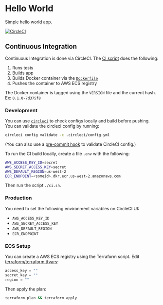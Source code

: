 # Hello World

Simple hello world app.

[![CircleCI](https://circleci.com/gh/aphexddb/helloworld.svg?style=svg)](https://circleci.com/gh/aphexddb/helloworld)

## Continuous Integration

Continuous Integration is done via CircleCI. The [CI script](.circleci/config.yml) does the following:

1. Runs tests
2. Builds app
3. Builds Docker container via the [`Dockerfile`](Dockerfile)
4. Pushes the container to AWS ECS registry

The Docker container is tagged using the `VERSION` file and the current hash. Ex: `0.1.0-7d375f8`

### Development

You can use [`circleci`](https://circleci.com/docs/2.0/local-jobs/#circleci-command-line-interface-cli-overview) to check configs locally and build before pushing. You can validate the circleci config by running:

```bash
circleci config validate -c .circleci/config.yml
```

(You can also use a [pre-commit hook](https://circleci.com/blog/circleci-hacks-validate-circleci-config-on-every-commit-with-a-git-hook/) to validate CircleCI config.)

To run the CI build locally, create a file `.env` with the following:

```bash
AWS_ACCESS_KEY_ID=secret
AWS_SECRET_ACCESS_KEY=secret
AWS_DEFAULT_REGION=us-west-2
ECR_ENDPOINT=<someid>.dkr.ecr.us-west-2.amazonaws.com
```

Then run the script `./ci.sh`.

### Production

You need to set the following environment variables on CircleCI UI:

* `AWS_ACCESS_KEY_ID`
* `AWS_SECRET_ACCESS_KEY`
* `AWS_DEFAULT_REGION`
* `ECR_ENDPOINT`

### ECS Setup

You can create a AWS ECS registry using the Terraform script. Edit [terraform/terraform.tfvars](terraform/terraform.tfvars):

```terraform
access_key = ""
secret_key = ""
region = ""
```

Then apply the plan:

```bash
terraform plan && terraform apply
```
